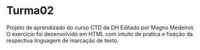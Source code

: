 # Turma02
Projeto de aprendizado do curso CTD da DH
Editado por Magno Medeiros
O exercício foi desenvolvido em HTML com intuito de pratica e fixação da respectiva linguagem de marcação de texto.